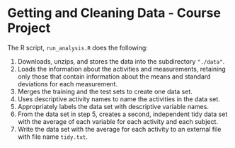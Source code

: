 # Getting and Cleaning Data - Course Project

The R script, `run_analysis.R` does the following:

1. Downloads, unzips, and stores the data into the subdirectory `"./data"`.
2. Loads the information about the activities and measurements, retaining only those that contain information about the means and standard deviations for each measurement.
3. Merges the training and the test sets to create one data set.
4. Uses descriptive activity names to name the activities in the data set.
5. Appropriately labels the data set with descriptive variable names.
6. From the data set in step 5, creates a second, independent tidy data set with the average of each variable for each activity and each subject.
7. Write the data set with the average for each activity to an external file with file name `tidy.txt`.